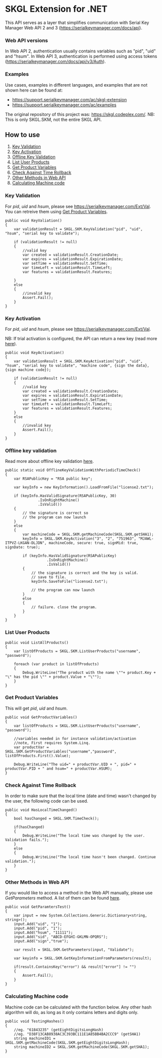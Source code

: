 # SKGL Extension for .NET

This API serves as a layer that simplifies communication with Serial Key Manager Web API 2 and 3 (https://serialkeymanager.com/docs/api).

### Web API versions

In Web API 2, authentication usually contains variables such as "pid", "uid" and "hsum". In Web API 3, authentication is performed using access tokens (https://serialkeymanager.com/docs/api/v3/Auth).
### Examples
Use cases, examples in different languages, and examples that are not shown here can be found at:
* https://support.serialkeymanager.com/ac/skgl-extension
* https://support.serialkeymanager.com/ac/examples

The original repository of this project was: https://skgl.codeplex.com/.
NB: This is only SKGL.SKM, not the entire SKGL API.

## How to use
1. [Key Validation](#key-validation)
2. [Key Activation](#key-activation)
3. [Offline Key Validation](#offline-key-validation)
4. [List User Products](#list-user-products)
5. [Get Product Variables](#get-product-variables)
6. [Check Against Time Rollback](#check-against-time-rollback)
7. [Other Methods in Web API](#other-methods-in-web-api)
8. [Calculating Machine code](#calculating-machine-code)

### Key Validation
For *pid*, *uid* and *hsum*, please see https://serialkeymanager.com/Ext/Val. You can retreive them using  [Get Product Variables](#get-product-variables).
```
public void KeyValiation()
{
    var validationResult = SKGL.SKM.KeyValidation("pid", "uid", "hsum", "serial key to validate");

    if (validationResult != null)
    {
        //valid key
        var created = validationResult.CreationDate;
        var expires = validationResult.ExpirationDate;
        var setTime = validationResult.SetTime;
        var timeLeft = validationResult.TimeLeft;
        var features = validationResult.Features;

    }
    else
    {
        //invalid key
        Assert.Fail();
    }
}
```

### Key Activation
For *pid*, *uid* and *hsum*, please see https://serialkeymanager.com/Ext/Val.

NB: If trial activation is configured, the API can return a new key (read more [here](http://support.serialkeymanager.com/howto/trial-activation/)).
```
public void KeyActivation()
{
    var validationResult = SKGL.SKM.KeyActivation("pid", "uid", "hsum", "serial key to validate", "machine code", {sign the data}, {sign machine code});

    if (validationResult != null)
    {
        //valid key
        var created = validationResult.CreationDate;
        var expires = validationResult.ExpirationDate;
        var setTime = validationResult.SetTime;
        var timeLeft = validationResult.TimeLeft;
        var features = validationResult.Features;
    }
    else
    {
        //invalid key
        Assert.Fail();
    }
}
```
### Offline key validation
Read more about offline key validation [here](https://support.serialkeymanager.com/kb/passive-key-validation/).
```
public static void OfflineKeyValidationWithPeriodicTimeCheck()
{
    var RSAPublicKey = "RSA public key";
 
    var keyInfo = new KeyInformation().LoadFromFile("license2.txt");
 
    if (keyInfo.HasValidSignature(RSAPublicKey, 30)
               .IsOnRightMachine()
               .IsValid())
    {
        // the signature is correct so
        // the program can now launch
    }
    else
    {
        var machineCode = SKGL.SKM.getMachineCode(SKGL.SKM.getSHA1);
        keyInfo = SKGL.SKM.KeyActivation("3", "2", "751963", "MJAWL-ITPVZ-LKGAN-DLJDN", machineCode, secure: true, signMid: true, signDate: true);
 
        if (keyInfo.HasValidSignature(RSAPublicKey)
                   .IsOnRightMachine()
                   .IsValid())
        {
            // the signature is correct and the key is valid.
            // save to file.
            keyInfo.SaveToFile("license2.txt");
 
            // the program can now launch
        }
        else
        {
            // failure. close the program.
        }
    }
}
```

### List User Products
```
public void ListAllProducts()
{
    var listOfProducts = SKGL.SKM.ListUserProducts("username", "password");

    foreach (var product in listOfProducts)
    {
        Debug.WriteLine("The product with the name \""+ product.Key + "\" has the pid \"" + product.Value + "\"");
    }
}
```

### Get Product Variables
This will get *pid*, *uid* and *hsum*.
```
public void GetProductVariables()
{
    var listOfProducts = SKGL.SKM.ListUserProducts("username", "password");

    //variables needed in for instance validation/activation
    //note, First requires System.Linq.
    var productVar = SKGL.SKM.GetProductVariables("username","password", listOfProducts.First().Value);

    Debug.WriteLine("The uid=" + productVar.UID + ", pid=" + productVar.PID + " and hsum=" + productVar.HSUM);
}
```

### Check Against Time Rollback
In order to make sure that the local time (date and time) wasn't changed by the user, the following code can be used.
```
public void HasLocalTimeChanged()
{
    bool hasChanged = SKGL.SKM.TimeCheck();

    if(hasChanged)
    {
        Debug.WriteLine("The local time was changed by the user. Validation fails.");
    }
    else
    {
        Debug.WriteLine("The local time hasn't been changed. Continue validation.");
    }
}
```

### Other Methods in Web API
If you would like to access a method in the Web API manually, please use *GetParameters* method. A list of them can be found [here](http://docs.serialkeymanager.com/web-api/).
```
public void GetParamtersTest()
{
    var input = new System.Collections.Generic.Dictionary<string, string>();
    input.Add("uid", "1");
    input.Add("pid", "1");
    input.Add("hsum", "11111");
    input.Add("sid", "ABCD-EFGHI-GKLMN-OPQRS");
    input.Add("sign","true");

    var result = SKGL.SKM.GetParameters(input, "Validate");

    var keyinfo = SKGL.SKM.GetKeyInformationFromParameters(result);

    if(result.ContainsKey("error") && result["error"] != "")
    {
        Assert.Fail();
    }
}
```

### Calculating Machine code
Machine code can be calculated with the function below. Any other hash algorithm will do, as long as it only contains letters and digits only.
```
public void TestingHashes()
{
    //eg. "61843235" (getEightDigitsLongHash)
    //eg. "D38F13CAB8938AC3C393BC111E1A85BB4BA2CCC9" (getSHA1)
    string machineID1 = SKGL.SKM.getMachineCode(SKGL.SKM.getEightDigitsLongHash);
    string machineID2 = SKGL.SKM.getMachineCode(SKGL.SKM.getSHA1);
}
```
